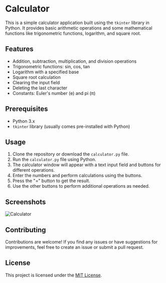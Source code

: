 # Calculator

This is a simple calculator application built using the `tkinter` library in Python. It provides basic arithmetic operations and some mathematical functions like trigonometric functions, logarithm, and square root.

## Features

- Addition, subtraction, multiplication, and division operations
- Trigonometric functions: sin, cos, tan
- Logarithm with a specified base
- Square root calculation
- Clearing the input field
- Deleting the last character
- Constants: Euler's number (e) and pi (π)

## Prerequisites

- Python 3.x
- `tkinter` library (usually comes pre-installed with Python)

## Usage

1. Clone the repository or download the `calculator.py` file.
2. Run the `calculator.py` file using Python.
3. The calculator window will appear with a text input field and buttons for different operations.
4. Enter the numbers and perform calculations using the buttons.
5. Press the "=" button to get the result.
6. Use the other buttons to perform additional operations as needed.

## Screenshots

![Calculator]()

## Contributing

Contributions are welcome! If you find any issues or have suggestions for improvements, feel free to create an issue or submit a pull request.

## License

This project is licensed under the [MIT License](LICENSE).
